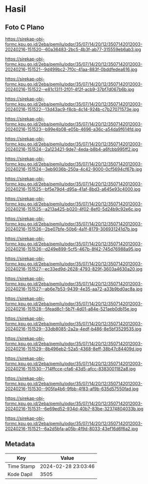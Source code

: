 # Hasil

## Foto C Plano

https://sirekap-obj-formc.kpu.go.id/2eba/pemilu/pdpr/35/07/14/20/12/3507142012003-20240216-151520--60a36483-2bc5-4b3f-ab77-315559eb6ab3.jpg

https://sirekap-obj-formc.kpu.go.id/2eba/pemilu/pdpr/35/07/14/20/12/3507142012003-20240216-151521--9d499bc2-7f0c-41aa-883f-0bddfedea616.jpg

https://sirekap-obj-formc.kpu.go.id/2eba/pemilu/pdpr/35/07/14/20/12/3507142012003-20240216-151522--e81c1311-2f01-4f2f-acb9-37bf7d067b6b.jpg

https://sirekap-obj-formc.kpu.go.id/2eba/pemilu/pdpr/35/07/14/20/12/3507142012003-20240216-151522--13d43ac9-f8cb-4c14-924b-c7b27071573e.jpg

https://sirekap-obj-formc.kpu.go.id/2eba/pemilu/pdpr/35/07/14/20/12/3507142012003-20240216-151523--b99e4b08-e05b-4696-a36c-a54da9f614fd.jpg

https://sirekap-obj-formc.kpu.go.id/2eba/pemilu/pdpr/35/07/14/20/12/3507142012003-20240216-151524--2a123421-9de7-4eda-b8b4-a6fcbb995ff2.jpg

https://sirekap-obj-formc.kpu.go.id/2eba/pemilu/pdpr/35/07/14/20/12/3507142012003-20240216-151524--3eb9036b-250a-4c42-9000-0cf5694cf67b.jpg

https://sirekap-obj-formc.kpu.go.id/2eba/pemilu/pdpr/35/07/14/20/12/3507142012003-20240216-151525--bf5e79d4-d95a-41af-8bd3-a645e93c4000.jpg

https://sirekap-obj-formc.kpu.go.id/2eba/pemilu/pdpr/35/07/14/20/12/3507142012003-20240216-151525--a213a425-b020-4f02-8ef0-5d24b9c92e6c.jpg

https://sirekap-obj-formc.kpu.go.id/2eba/pemilu/pdpr/35/07/14/20/12/3507142012003-20240216-151526--2be07bfe-50b6-4a1f-8179-306931241d7b.jpg

https://sirekap-obj-formc.kpu.go.id/2eba/pemilu/pdpr/35/07/14/20/12/3507142012003-20240216-151526--d249e899-5cf5-467b-8f42-745d76988a95.jpg

https://sirekap-obj-formc.kpu.go.id/2eba/pemilu/pdpr/35/07/14/20/12/3507142012003-20240216-151527--ec33ed9d-2628-4793-829f-3603a4630a20.jpg

https://sirekap-obj-formc.kpu.go.id/2eba/pemilu/pdpr/35/07/14/20/12/3507142012003-20240216-151527--ab6e7b53-9439-4e35-aa72-a33b9bd0ac8a.jpg

https://sirekap-obj-formc.kpu.go.id/2eba/pemilu/pdpr/35/07/14/20/12/3507142012003-20240216-151528--5fead8c1-5b7f-4d01-a84e-521aeb0db15e.jpg

https://sirekap-obj-formc.kpu.go.id/2eba/pemilu/pdpr/35/07/14/20/12/3507142012003-20240216-151529--33db8085-2a2a-4edf-b486-8e5bf3529535.jpg

https://sirekap-obj-formc.kpu.go.id/2eba/pemilu/pdpr/35/07/14/20/12/3507142012003-20240216-151529--8b496eb2-52a5-4368-8eff-38b47c84409d.jpg

https://sirekap-obj-formc.kpu.go.id/2eba/pemilu/pdpr/35/07/14/20/12/3507142012003-20240216-151530--714ffcce-cfa6-43d5-afcc-8383001182a8.jpg

https://sirekap-obj-formc.kpu.go.id/2eba/pemilu/pdpr/35/07/14/20/12/3507142012003-20240216-151530--905fa4b6-9fbb-4f83-af9b-635d57550fad.jpg

https://sirekap-obj-formc.kpu.go.id/2eba/pemilu/pdpr/35/07/14/20/12/3507142012003-20240216-151531--6e69ed52-934d-40b7-83be-32374804033b.jpg

https://sirekap-obj-formc.kpu.go.id/2eba/pemilu/pdpr/35/07/14/20/12/3507142012003-20240216-151521--6a2d5bfa-a05b-4f9d-8033-43ef16d6f6a2.jpg


## Metadata

| Key        | Value               |
| ---------- | ------------------- |
| Time Stamp | 2024-02-28 23:03:46 |
| Kode Dapil | 3505                |



